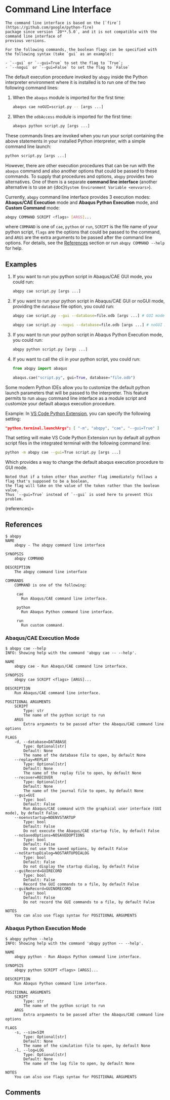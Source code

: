 # Command Line Interface

```{warning}
The command line interface is based on the [`fire`](https://github.com/google/python-fire) 
package since version `20**.5.0`, and it is not compatible with the command line interface of
previous versions.

For the following commands, the boolean flags can be specified with the following syntax (take `gui` as an example): 

- `--gui` or `--gui=True` to set the flag to `True`;
- `--nogui` or `--gui=False` to set the flag to `False`
```

The default execution procedure invoked by `abqpy` inside the Python interpreter
environment where it is installed is to run one of the two following command lines:

1. When the `abaqus` module is imported for the first time:

   ```sh
   abaqus cae noGUI=script.py -- [args ...]
   ```

2. When the `odbAccess` module is imported for the first time:

   ```sh
   abaqus python script.py [args ...]
   ```

These commands lines are invoked when you run your script containing the above
statements in your installed Python interpreter, with a simple command line launch:

```sh
python script.py [args ...]
```

However, there are other execution procedures that can be run with the `abaqus`
command and also another options that could be passed to these commands. To supply
that procedures and options, `abqpy` provides two alternatives. One of them is a
separate **command line interface** (another alternative is to use an
{doc}`System Environment Variable <envvars>`).

Currently, `abqpy` command line interface provides 3 execution modes: **Abaqus/CAE
Execution** mode and **Abaqus Python Execution** mode, and **Custom Command** mode:
```sh
abqpy COMMAND SCRIPT <flags> [ARGS]...
```
where `COMMAND` is one of `cae`, `python` or `run`, `SCRIPT` is the file name of
your python script, `flags` are the options that could be passed to the command,
and `ARGS` are the extra arguments to be passed after the command line options.
For details, see the [References](#references) section or run `abqpy COMMAND --help`
for help.

## Examples

1. If you want to run you python script in Abaqus/CAE GUI mode, you could run:

   ```sh
   abqpy cae script.py [args ...]
   ```

2. If you want to run your python script in Abaqus/CAE GUI or noGUI mode, providing
   the `database` file option, you could run:

   ```sh
   abqpy cae script.py --gui --database=file.odb [args ...] # GUI mode

   abqpy cae script.py --nogui --database=file.odb [args ...] # noGUI mode
   ```

3. If you want to run your python script in Abaqus Python Execution mode, you could run:

   ```sh
   abqpy python script.py [args ...]
   ```

4. If you want to call the cli in your python script, you could run:

   ```python
   from abqpy import abaqus

   abaqus.cae("script.py", gui=True, database="file.odb")
   ```

Some modern Python IDEs allow you to customize the default python launch parameters
that will be passed to the interpreter. This feature permits to run `abqpy` command line
interface as a module script and customize your default abaqus execution procedure.

Example: In
[VS Code Python Extension](https://marketplace.visualstudio.com/items?itemName=ms-python.python),
you can specify the following setting:

```json
"python.terminal.launchArgs": [ "-m", "abqpy", "cae", "--gui=True" ]
```

That setting will make VS Code Python Extension run by default all python script
files in the integrated terminal with the following command line:

```sh
python -m abqpy cae --gui=True script.py [args ...]
```

Which provides a way to change the default abaqus execution procedure to GUI mode.

```{warning}
Noted that if a token other than another flag immediately follows a flag that's supposed to be a boolean, 
the flag will take on the value of the token rather than the boolean value. 
Thus `--gui=True` instead of `--gui` is used here to prevent this problem.
```

(references)=
## References

```
$ abqpy
NAME
    abqpy - The abqpy command line interface

SYNOPSIS
    abqpy COMMAND

DESCRIPTION
    The abqpy command line interface

COMMANDS
    COMMAND is one of the following:

     cae
       Run Abaqus/CAE command line interface.

     python
       Run Abaqus Python command line interface.

     run
       Run custom command.
```

### Abaqus/CAE Execution Mode

```
$ abqpy cae --help
INFO: Showing help with the command 'abqpy cae -- --help'.

NAME
    abqpy cae - Run Abaqus/CAE command line interface.

SYNOPSIS
    abqpy cae SCRIPT <flags> [ARGS]...

DESCRIPTION
    Run Abaqus/CAE command line interface.

POSITIONAL ARGUMENTS
    SCRIPT
        Type: str
        The name of the python script to run
    ARGS
        Extra arguments to be passed after the Abaqus/CAE command line options

FLAGS
    -d, --database=DATABASE
        Type: Optional[str]
        Default: None
        The name of the database file to open, by default None
    --replay=REPLAY
        Type: Optional[str]
        Default: None
        The name of the replay file to open, by default None
    --recover=RECOVER
        Type: Optional[str]
        Default: None
        The name of the journal file to open, by default None
    --gui=GUI
        Type: bool
        Default: False
        Run Abaqus/CAE command with the graphical user interface (GUI mode), by default False.
    --noenvstartup=NOENVSTARTUP
        Type: bool
        Default: False
        Do not execute the Abaqus/CAE startup file, by default False
    --noSavedOptions=NOSAVEDOPTIONS
        Type: bool
        Default: False
        Do not use the saved options, by default False
    --noStartupDialog=NOSTARTUPDIALOG
        Type: bool
        Default: False
        Do not display the startup dialog, by default False
    --guiRecord=GUIRECORD
        Type: bool
        Default: False
        Record the GUI commands to a file, by default False
    --guiNoRecord=GUINORECORD
        Type: bool
        Default: False
        Do not record the GUI commands to a file, by default False

NOTES
    You can also use flags syntax for POSITIONAL ARGUMENTS
```

### Abaqus Python Execution Mode

```
$ abqpy python --help
INFO: Showing help with the command 'abqpy python -- --help'.

NAME
    abqpy python - Run Abaqus Python command line interface.

SYNOPSIS
    abqpy python SCRIPT <flags> [ARGS]...

DESCRIPTION
    Run Abaqus Python command line interface.

POSITIONAL ARGUMENTS
    SCRIPT
        Type: str
        The name of the python script to run
    ARGS
        Extra arguments to be passed after the Abaqus/CAE command line options

FLAGS
    -s, --sim=SIM
        Type: Optional[str]
        Default: None
        The name of the simulation file to open, by default None
    -l, --log=LOG
        Type: Optional[str]
        Default: None
        The name of the log file to open, by default None

NOTES
    You can also use flags syntax for POSITIONAL ARGUMENTS
```

## Comments

<script
   type="text/javascript"
   src="https://utteranc.es/client.js"
   async="async"
   repo="haiiliin/abqpy"
   issue-term="pathname"
   theme="github-light"
   label="💬 comment"
   crossorigin="anonymous"
/>
